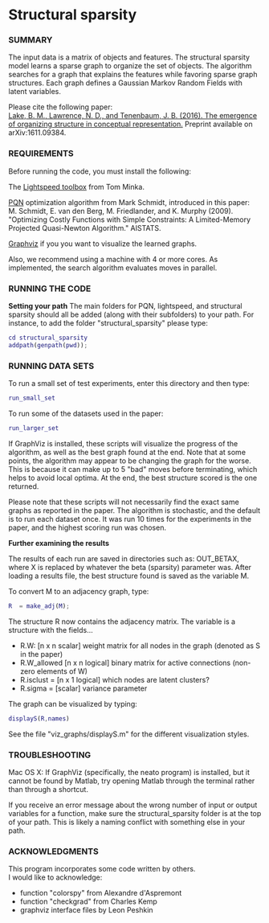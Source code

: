 # Structural sparsity

### SUMMARY
The input data is a matrix of objects and features. The structural sparsity model learns a sparse graph to organize the set of objects. The algorithm searches for a graph that explains the features while favoring sparse graph structures. Each graph defines a Gaussian Markov Random Fields with latent variables.

Please cite the following paper:  
[Lake, B. M., Lawrence, N. D., and Tenenbaum, J. B. (2016). The emergence of organizing structure in conceptual representation.](https://arxiv.org/abs/1611.09384) Preprint available on arXiv:1611.09384.

### REQUIREMENTS

Before running the code, you must install the following:

The [Lightspeed toolbox](http://research.microsoft.com/en-us/um/people/minka/software/lightspeed/) from Tom Minka.

[PQN](http://www.cs.ubc.ca/%7Eschmidtm/Software/PQN.html) optimization algorithm from Mark Schmidt, introduced in this paper:  
M. Schmidt, E. van den Berg, M. Friedlander, and K. Murphy (2009). "Optimizing Costly Functions with Simple Constraints: A Limited-Memory Projected Quasi-Newton Algorithm." AISTATS.

[Graphviz](http://www.graphviz.org/) if you you want to visualize the learned graphs.

Also, we recommend using a machine with 4 or more cores. As implemented, the search algorithm evaluates moves in parallel. 

### RUNNING THE CODE

**Setting your path**
The main folders for PQN, lightspeed, and structural sparsity should all be added (along with their subfolders) to your path. For instance, to add the folder "structural_sparsity" please type:

```matlab
cd structural_sparsity
addpath(genpath(pwd));
```

### RUNNING DATA SETS
To run a small set of test experiments, enter this directory and then type:

```matlab
run_small_set
```

To run some of the datasets used in the paper:

```matlab
run_larger_set
```

If GraphViz is installed, these scripts will visualize the progress of the algorithm, as well as the best graph found at the end. Note that at some points, the algorithm may appear to be changing the graph for the worse. This is because it can make up to 5 "bad" moves before terminating, which helps to avoid local optima. At the end, the best structure scored is the one returned.

Please note that these scripts will not necessarily find the exact same graphs as reported in the paper. The algorithm is stochastic, and the default is to run each dataset once. It was run 10 times for the experiments in the paper, and the highest scoring run was chosen.

**Further examining the results**

The results of each run are saved in directories such as: OUT_BETAX, where X is replaced by whatever the beta (sparsity) parameter was. After loading a results file, the best structure found is saved as the variable M.

To convert M to an adjacency graph, type:

```matlab
R  = make_adj(M);
```

The structure R now contains the adjacency matrix. The variable is a structure with the fields...
  * R.W: [n x n scalar] weight matrix for all nodes in the graph (denoted as S in the paper)
  * R.W_allowed [n x n logical] binary matrix for active connections (non-zero elements of W)
  * R.isclust = [n x 1 logical] which nodes are latent clusters?
  * R.sigma = [scalar] variance parameter

The graph can be visualized by typing:

```matlab
displayS(R,names)
```

See the file "viz_graphs/displayS.m" for the different visualization styles.

### TROUBLESHOOTING

Mac OS X: If GraphViz (specifically, the neato program) is installed, but it cannot be found by Matlab, try opening Matlab through the terminal rather than through a shortcut.

If you receive an error message about the wrong number of input or output variables for a function, make sure the structural_sparsity folder is at the top of your path. This is likely a naming conflict with something else in your path.

###  ACKNOWLEDGMENTS

This program incorporates some code written by others.  
I would like to acknowledge:
* function "colorspy" from Alexandre d'Aspremont
* function "checkgrad" from Charles Kemp
* graphviz interface files by Leon Peshkin